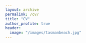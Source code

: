 ```yaml
---
layout: archive
permalink: /cv/
title: "CV"
author_profile: true
header:
  image: "/images/tasmanbeach.jpg"
---
```

